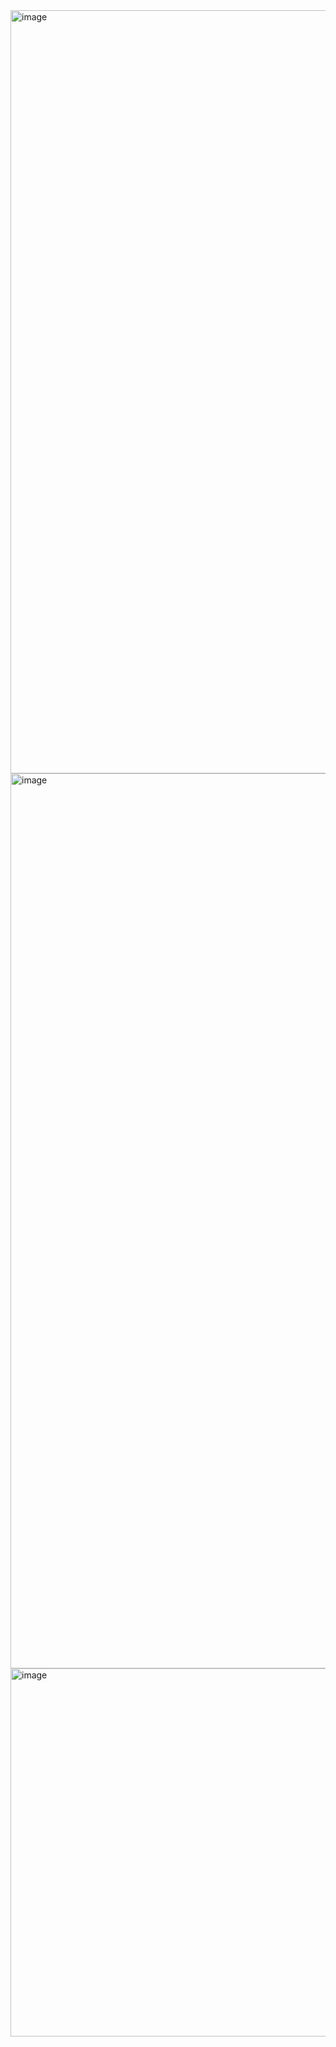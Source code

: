 <img width="1376" height="1221" alt="image" src="https://github.com/user-attachments/assets/c2db3c12-3c41-439d-9b8a-84b5f6b61afb" />
<img width="751" height="1432" alt="image" src="https://github.com/user-attachments/assets/cac85d53-1039-499c-9e9c-f0b3c8faa52d" />
<img width="696" height="589" alt="image" src="https://github.com/user-attachments/assets/2bb6f0ba-34bc-48f0-8ac0-dab448695370" />
